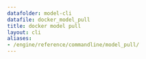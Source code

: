 ```yaml
---
datafolder: model-cli
datafile: docker_model_pull
title: docker model pull
layout: cli
aliases:
- /engine/reference/commandline/model_pull/
---
```


<!--
此页面是根据 Docker 源代码自动生成的。如果您想建议更改此处显示的文本，请在 GitHub 上的源代码仓库中打开一个工单或拉取请求：

https://github.com/docker/model-cli
-->
